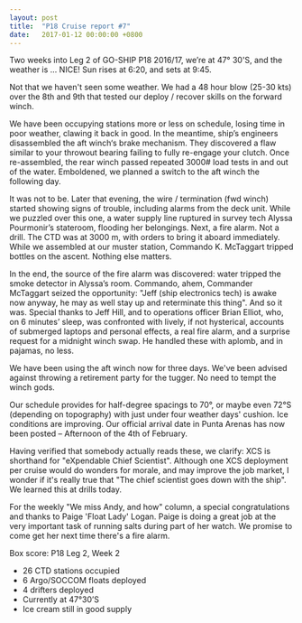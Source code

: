 ```yaml
---
layout: post
title:  "P18 Cruise report #7"
date:   2017-01-12 00:00:00 +0800
---
```

<style>
img + em {
 text-align: justify;
 display: block;
 padding-left: 2em;
 padding-right: 2em;
}
</style>

Two weeks into Leg 2 of GO-SHIP P18 2016/17, we’re at 47° 30'S, and the weather is … NICE!
Sun rises at 6:20, and sets at 9:45.

Not that we haven't seen some weather.
We had a 48 hour blow (25-30 kts) over the 8th and 9th that tested our deploy / recover skills on the forward winch.

<!--more-->

We have been occupying stations more or less on schedule, losing time in poor weather, clawing it back in good.
In the meantime, ship’s engineers disassembled the aft winch‘s brake mechanism.
They discovered a flaw similar to your throwout bearing failing to fully re-engage your clutch.
Once re-assembled, the rear winch passed repeated 3000# load tests in and out of the water.
Emboldened, we planned a switch to the aft winch the following day.

It was not to be.
Later that evening, the wire / termination (fwd winch) started showing signs of trouble, including alarms from the deck unit.
While we puzzled over this one, a water supply line ruptured in survey tech Alyssa Pourmonir’s stateroom, flooding her belongings.
Next, a fire alarm.
Not a drill.
The CTD was at 3000 m, with orders to bring it aboard immediately.
While we assembled at our muster station, Commando K. McTaggart tripped bottles on the ascent.
Nothing else matters.

In the end, the source of the fire alarm was discovered: water tripped the smoke detector in Alyssa’s room.
Commando, ahem, Commander McTaggart seized the opportunity: "Jeff (ship electronics tech) is awake now anyway, he may as well stay up and reterminate this thing".
And so it was. 
Special thanks to Jeff Hill, and to operations officer Brian Elliot, who, on 6 minutes’ sleep, was confronted with lively, if not hysterical, accounts of submerged laptops and personal effects, a real fire alarm, and a surprise request for a midnight winch swap.
He handled these with aplomb, and in pajamas, no less.

We have been using the aft winch now for three days.
We've been advised against throwing a retirement party for the tugger.
No need to tempt the winch gods. 

Our schedule provides for half-degree spacings to 70°, or maybe even 72°S (depending on topography) with just under four weather days' cushion.
Ice conditions are improving.
Our official arrival date in Punta Arenas has now been posted – Afternoon of the 4th of February.

Having verified that somebody actually reads these, we clarify:  XCS is shorthand for "eXpendable Chief Scientist".
Although one XCS deployment per cruise would do wonders for morale, and may improve the job market, I wonder if it's really true that "The chief scientist goes down with the ship".
We learned this at drills today.
 
For the weekly "We miss Andy, and how" column, a special congratulations and thanks to Paige 'Float Lady' Logan.
Paige is doing a great job at the very important task of running salts during part of her watch.
We promise to come get her next time there's a fire alarm. 

Box score:  P18 Leg 2, Week 2

* 26 CTD stations occupied
* 6 Argo/SOCCOM floats deployed
* 4 drifters deployed
* Currently at 47°30’S
* Ice cream still in good supply

